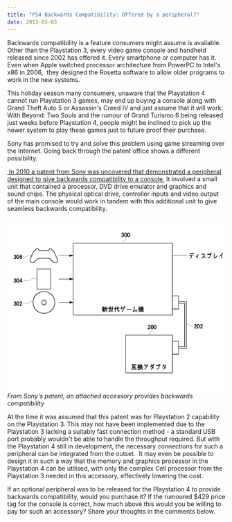 ```yaml
---
title: "PS4 Backwards Compatibility: Offered by a peripheral?"
date: 2013-03-03
---
```


Backwards compatibility is a feature consumers might assume is available. Other than the Playstation 3, every video game console and handheld released since 2002 has offered it. Every smartphone or computer has it. Even when Apple switched processor architecture from PowerPC to Intel's x86 in 2006,  they designed the Rosetta software to allow older programs to work in the new systems.

This holiday season many consumers, unaware that the Playstation 4 cannot run Playstation 3 games, may end up buying a console along with Grand Theft Auto 5 or Assassin's Creed IV and just assume that it will work. With Beyond: Two Souls and the rumour of Grand Turismo 6 being released just weeks before Playstation 4, people might be inclined to pick up the newer system to play these games just to future proof their purchase.

Sony has promised to try and solve this problem using game streaming over the Internet. Going back through the patent office shows a different possibility.

[ In 2010 a patent from Sony was uncovered that demonstrated a peripheral designed to give backwards compatibility to a console.](http://www.siliconera.com/2010/09/14/sony-japan-files-patent-for-new-generation-console-to-previous-generation-console-adapter/) It involved a small unit that contained a processor, DVD drive emulator and graphics and sound chips. The physical optical drive, controller inputs and video output of the main console would work in tandem with this additional unit to give seamless backwards compatibility.

[![From Sony's patent, an attached accessory provides backwards compatibility](../../assets/images/blog/backcompat.png)](../../assets/images/blog/backcompat.png)
_From Sony's patent, an attached accessory provides backwards compatibility_

At the time it was assumed that this patent was for Playstation 2 capability on the Playstation 3. This may not have been implemented due to the Playstation 3 lacking a suitably fast connection method - a standard USB port probably wouldn't be able to handle the throughput required. But with the Playstation 4 still in development, the necessary connections for such a peripheral can be integrated from the outset.  It may even be possible to design it in such a way that the memory and graphics processor in the Playstation 4 can be utilised, with only the complex Cell processor from the Playstation 3 needed in this accessory, effectively lowering the cost.

If an optional peripheral was to be released for the Playstation 4 to provide backwards compatibility, would you purchase it? If the rumoured $429 price tag for the console is correct, how much above this would you be willing to pay for such an accessory? Share your thoughts in the comments below.
